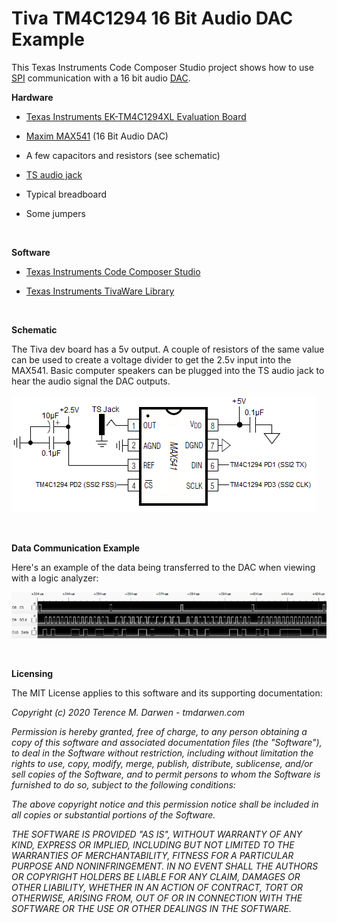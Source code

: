 Tiva TM4C1294 16 Bit Audio DAC Example
======================================

This Texas Instruments Code Composer Studio project shows how to use [SPI](https://en.wikipedia.org/wiki/Serial_Peripheral_Interface) communication with a 16 bit audio [DAC](https://en.wikipedia.org/wiki/Digital-to-analog_converter).
 

**Hardware**

-   [Texas Instruments EK-TM4C1294XL Evaluation Board](https://www.ti.com/tool/EK-TM4C1294XL)

-   [Maxim MAX541](https://www.maximintegrated.com/en/products/analog/data-converters/digital-to-analog-converters/MAX541.html) (16 Bit Audio DAC)

-   A few capacitors and resistors (see schematic)

-   [TS audio jack](https://en.wikipedia.org/wiki/Phone_connector_(audio))

-   Typical breadboard

-   Some jumpers


 


**Software**

-   [Texas Instruments Code Composer Studio](https://www.ti.com/tool/CCSTUDIO)

-   [Texas Instruments TivaWare Library](https://www.ti.com/tool/SW-TM4C)

 


**Schematic**

The Tiva dev board has a 5v output.  A couple of resistors of the same value can be used to create a voltage divider to get the 2.5v input into the MAX541.  Basic computer speakers can be plugged into the TS audio jack to hear the audio signal the DAC outputs.

![Tiva TM4C1294 MAX541 Schematic](Documentation/Max541Schematic.png)

 

**Data Communication Example**

Here's an example of the data being transferred to the DAC when viewing with a logic analyzer:

![Tiva TM4C1294 MAX541 Logic Analyzer Example](Documentation/Max541LogicAnalyzerExample.png)


 

**Licensing**

The MIT License applies to this software and its supporting documentation:

*Copyright (c) 2020 Terence M. Darwen - tmdarwen.com*

*Permission is hereby granted, free of charge, to any person obtaining a copy of
this software and associated documentation files (the "Software"), to deal in
the Software without restriction, including without limitation the rights to
use, copy, modify, merge, publish, distribute, sublicense, and/or sell copies of
the Software, and to permit persons to whom the Software is furnished to do so,
subject to the following conditions:*

*The above copyright notice and this permission notice shall be included in all
copies or substantial portions of the Software.*

*THE SOFTWARE IS PROVIDED "AS IS", WITHOUT WARRANTY OF ANY KIND, EXPRESS OR
IMPLIED, INCLUDING BUT NOT LIMITED TO THE WARRANTIES OF MERCHANTABILITY, FITNESS
FOR A PARTICULAR PURPOSE AND NONINFRINGEMENT. IN NO EVENT SHALL THE AUTHORS OR
COPYRIGHT HOLDERS BE LIABLE FOR ANY CLAIM, DAMAGES OR OTHER LIABILITY, WHETHER
IN AN ACTION OF CONTRACT, TORT OR OTHERWISE, ARISING FROM, OUT OF OR IN
CONNECTION WITH THE SOFTWARE OR THE USE OR OTHER DEALINGS IN THE SOFTWARE.*
